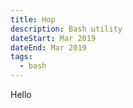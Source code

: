 ```yaml
---
title: Hop
description: Bash utility
dateStart: Mar 2019
dateEnd: Mar 2019
tags:
  - bash
---
```


Hello
<!--more-->
